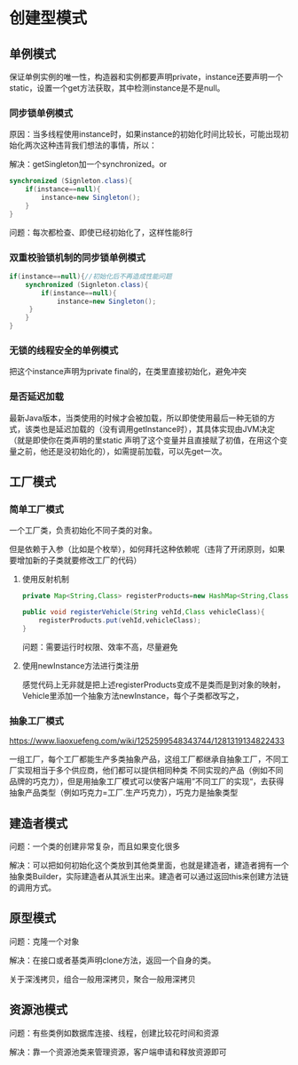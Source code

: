 # 创建型模式

## 单例模式

保证单例实例的唯一性，构造器和实例都要声明private，instance还要声明一个static，设置一个get方法获取，其中检测instance是不是null。

### 同步锁单例模式

原因：当多线程使用instance时，如果instance的初始化时间比较长，可能出现初始化两次这种违背我们想法的事情，所以：

解决：getSingleton加一个synchronized。or 

```java
synchronized (Signleton.class){
    if(instance==null){
        instance=new Singleton();
    }
}
```

问题：每次都检查、即使已经初始化了，这样性能8行

### 双重校验锁机制的同步锁单例模式

```java
if(instance==null){//初始化后不再造成性能问题
	synchronized (Signleton.class){
    	if(instance==null){
    	    instance=new Singleton();
   	 }
	}
}

```

### 无锁的线程安全的单例模式

把这个instance声明为private final的，在类里直接初始化，避免冲突

### 是否延迟加载

最新Java版本，当类使用的时候才会被加载，所以即使使用最后一种无锁的方式，该类也是延迟加载的（没有调用getInstance时），其具体实现由JVM决定（就是即使你在类声明的里static 声明了这个变量并且直接赋了初值，在用这个变量之前，他还是没初始化的），如需提前加载，可以先get一次。

## 工厂模式

### 简单工厂模式

一个工厂类，负责初始化不同子类的对象。

但是依赖于入参（比如是个枚举），如何拜托这种依赖呢（违背了开闭原则，如果要增加新的子类就要修改工厂的代码）

1. 使用反射机制

   ```java
   private Map<String,Class> registerProducts=new HashMap<String,Class>();
   
   public void registerVehicle(String vehId,Class vehicleClass){
       registerProducts.put(vehId,vehicleClass);
   }
   ```

   问题：需要运行时权限、效率不高，尽量避免

2. 使用newInstance方法进行类注册

   感觉代码上无非就是把上述registerProducts变成不是类而是到对象的映射，Vehicle里添加一个抽象方法newInstance，每个子类都改写之，

### 抽象工厂模式

https://www.liaoxuefeng.com/wiki/1252599548343744/1281319134822433

一组工厂，每个工厂都能生产多类抽象产品，这组工厂都继承自抽象工厂，不同工厂实现相当于多个供应商，他们都可以提供相同种类 不同实现的产品（例如不同品牌的巧克力），但是用抽象工厂模式可以使客户端用”不同工厂的实现“，去获得抽象产品类型（例如巧克力=工厂.生产巧克力），巧克力是抽象类型

## 建造者模式

问题：一个类的创建非常复杂，而且如果变化很多

解决：可以把如何初始化这个类放到其他类里面，也就是建造者，建造者拥有一个抽象类Builder，实际建造者从其派生出来。建造者可以通过返回this来创建方法链的调用方式。

## 原型模式

问题：克隆一个对象

解决：在接口或者基类声明clone方法，返回一个自身的类。

关于深浅拷贝，组合一般用深拷贝，聚合一般用深拷贝

## 资源池模式

问题：有些类例如数据库连接、线程，创建比较花时间和资源

解决：靠一个资源池类来管理资源，客户端申请和释放资源即可